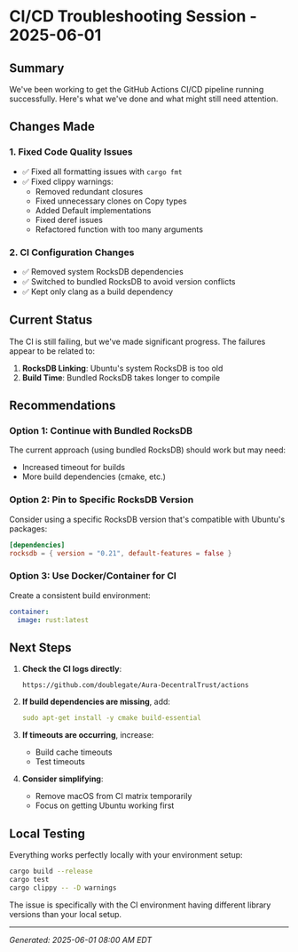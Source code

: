 # CI/CD Troubleshooting Session - 2025-06-01

## Summary
We've been working to get the GitHub Actions CI/CD pipeline running successfully. Here's what we've done and what might still need attention.

## Changes Made

### 1. Fixed Code Quality Issues
- ✅ Fixed all formatting issues with `cargo fmt`
- ✅ Fixed clippy warnings:
  - Removed redundant closures
  - Fixed unnecessary clones on Copy types
  - Added Default implementations
  - Fixed deref issues
  - Refactored function with too many arguments

### 2. CI Configuration Changes
- ✅ Removed system RocksDB dependencies
- ✅ Switched to bundled RocksDB to avoid version conflicts
- ✅ Kept only clang as a build dependency

## Current Status
The CI is still failing, but we've made significant progress. The failures appear to be related to:

1. **RocksDB Linking**: Ubuntu's system RocksDB is too old
2. **Build Time**: Bundled RocksDB takes longer to compile

## Recommendations

### Option 1: Continue with Bundled RocksDB
The current approach (using bundled RocksDB) should work but may need:
- Increased timeout for builds
- More build dependencies (cmake, etc.)

### Option 2: Pin to Specific RocksDB Version
Consider using a specific RocksDB version that's compatible with Ubuntu's packages:
```toml
[dependencies]
rocksdb = { version = "0.21", default-features = false }
```

### Option 3: Use Docker/Container for CI
Create a consistent build environment:
```yaml
container:
  image: rust:latest
```

## Next Steps

1. **Check the CI logs directly**:
   ```
   https://github.com/doublegate/Aura-DecentralTrust/actions
   ```

2. **If build dependencies are missing**, add:
   ```yaml
   sudo apt-get install -y cmake build-essential
   ```

3. **If timeouts are occurring**, increase:
   - Build cache timeouts
   - Test timeouts

4. **Consider simplifying**:
   - Remove macOS from CI matrix temporarily
   - Focus on getting Ubuntu working first

## Local Testing
Everything works perfectly locally with your environment setup:
```bash
cargo build --release
cargo test
cargo clippy -- -D warnings
```

The issue is specifically with the CI environment having different library versions than your local setup.

---
*Generated: 2025-06-01 08:00 AM EDT*